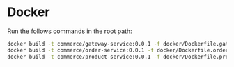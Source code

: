 # Docker

Run the follows commands in the root path:

```bash
docker build -t commerce/gateway-service:0.0.1 -f docker/Dockerfile.gateway .
docker build -t commerce/order-service:0.0.1 -f docker/Dockerfile.order .
docker build -t commerce/product-service:0.0.1 -f docker/Dockerfile.product .
```
